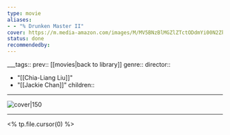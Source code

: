 ```yaml
---
type: movie
aliases:
- - "% Drunken Master II"
cover: https://m.media-amazon.com/images/M/MV5BNzBlMGZlZTctODdmYi00N2ZkLThkYjItZDdiNTQzNWIxMjAzXkEyXkFqcGc@._V1_SX300.jpg
status: done
recommendedby:
---
```

___tags:: prev:: [[movies|back to library]]
genre::
director:: 
  - "[[Chia-Liang Liu]]"
  - "[[Jackie Chan]]"
children::
___
![cover|150](https://m.media-amazon.com/images/M/MV5BNzBlMGZlZTctODdmYi00N2ZkLThkYjItZDdiNTQzNWIxMjAzXkEyXkFqcGc@._V1_SX300.jpg)
___
<% tp.file.cursor(0) %>
